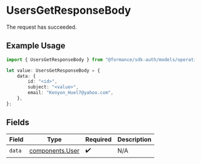 # UsersGetResponseBody

The request has succeeded.

## Example Usage

```typescript
import { UsersGetResponseBody } from "@formance/sdk-auth/models/operations";

let value: UsersGetResponseBody = {
    data: {
        id: "<id>",
        subject: "<value>",
        email: "Kenyon_Huel7@yahoo.com",
    },
};
```

## Fields

| Field                                              | Type                                               | Required                                           | Description                                        |
| -------------------------------------------------- | -------------------------------------------------- | -------------------------------------------------- | -------------------------------------------------- |
| `data`                                             | [components.User](../../models/components/user.md) | :heavy_check_mark:                                 | N/A                                                |